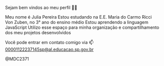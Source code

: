 Sejam bem vindos ao meu perfil 💙💙

Meu nome é Julia Pereira
Estou estudando na E.E. Maria do Carmo Ricci Von Zuben, no 3° ano do ensino médio
Estou aprendendo a linguagem JavaScript
Utilizo esse espaço para minha organização e compartilhamento dos meu projetos desenvolvidos

Você pode entrar em contato comigo via 📫
00001122237145sp@al.educacao.sp.gov.br

@MDC2371
